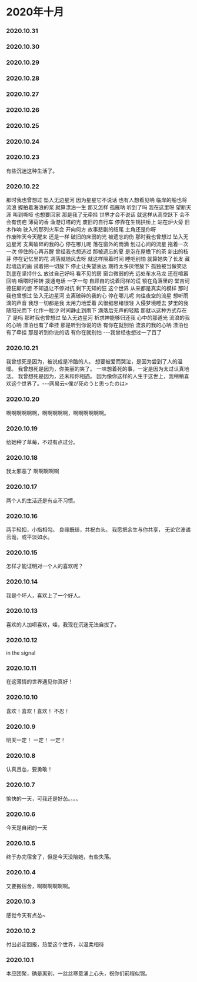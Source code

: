 # 2020年十月
### 2020.10.31
### 2020.10.30
### 2020.10.29
### 2020.10.28
### 2020.10.27
### 2020.10.26
### 2020.10.25
### 2020.10.24
### 2020.10.23
有些沉迷这种生活了。
### 2020.10.22
那时我也曾想过 坠入无边星河
因为星星它不说话 也有人想看见呐
临岸的船也将流浪 握拍着海浪的桨
就算漂泊一生 那又怎样
孤雁呐 听到了吗 我在这里呀
望断天涯 叫到嘶哑 也想要回家
那是我了无牵挂 世界才会不说话
就这样从高空跃下 会不会有伤疤
薄荷的香 渔港灯塔的光
废旧的自行车 停靠在生锈拱桥上
站在炉火旁 旧木作响
驶入的那列火车会 开向何方
故事悲剧的结尾 主角还是你呀   
作废昨天今天醒来 还是一样
破旧的床弱的光  被遗忘的伤
那时我也曾想过 坠入无边星河
支离破碎的我的心 停在哪儿呢 
落在窗外的雨滴 划过心间的流星
拖着一次一次 停住的心再苏醒
曾经我也想逃过 那被遗忘的夏
是泡在屋檐下的茶 新出的枝芽
停在记忆里的花 凋落就随风去呀
就这样隔着时间 睡吧别怕
就算她失了长发 藏起墙边的画
试着把一切放下 停止让失望表达
期待太多厌倦放下 孤独被当做笑话
到底在坚持什么 放过自己好吗
看不见的房 窗台微弱的光
远处车水马龙 还在喧嚣回响
嘀嗒时钟转 拨通电话
一字一句 自顾自的说着同样的谎
锁在角落里的 堂吉诃德狂颠的想
不知退让不停对抗 剩下无知的狂
这个世界 从来都是真实的模样
那时我也曾想过 坠入无边星河
支离破碎的我的心 停在哪儿呢 
向往夜空的流星 想听雨滴的声音
我想一切都是我 太用力地爱着
风很细思绪很轻 入侵梦境睡去
梦里的我随阳光而下 化作一粒沙
时间静止到雨下 滴落后无声的轻踏
那就以这种方式存在了 是吗
那时我也曾想过 坠入无边星河
祈求神能够归还我 心中的那道光
流浪的我的心呐 漂泊也有了牵挂
那是听到你说的话 有你在就别怕
流浪的我的心呐 漂泊也有了牵挂
那是听到你说的话 有你在就别怕
---我曾经也想过一了百了
### 2020.10.21
我曾想死是因为，被说成是冷酷的人。 想要被爱而哭泣，是因为尝到了人的温暖。 我曾想死是因为，你美丽的笑了。 一味想着死的事，一定是因为太过认真地活。 我曾想死是因为，还未和你相遇。 因为像你这样的人生于这世上，我稍稍喜欢这个世界了。---网易云<僕が死のうと思ったのは>
### 2020.10.20
啊啊啊啊啊啊，啊啊啊啊啊，啊啊啊啊啊啊。
### 2020.10.19
给她种了草莓，不过有点过分。
### 2020.10.18
我太邪恶了 啊啊啊啊啊
### 2020.10.17
两个人的生活还是有点不习惯。
### 2020.10.16
两手轻扣，小指相勾。 良缘既结，共祝白头。 我愿把余生与你共享， 无论它波谲云诡，或平淡如水。
### 2020.10.15
怎样才能证明对一个人的喜欢呢？
### 2020.10.14
我是个坏人，喜欢上了一个好人。
### 2020.10.13
喜欢的人加呗喜欢，哇，我现在沉迷无法自拔了。
### 2020.10.12
in the signal 
### 2020.10.11
在这薄情的世界遇见你真好！
### 2020.10.10
喜欢！喜欢！喜欢！ 不忍！
### 2020.10.9
明天一定！ 一定！ 一定！
### 2020.10.8
认真且怂，要勇敢！
### 2020.10.7
愉快的一天，可我还是好怂。。。。
### 2020.10.6
今天是自闭的一天
### 2020.10.5
终于办完宿舍了，但是今天没陪她，有些失落。
### 2020.10.4
又要搬宿舍，啊啊啊啊啊啊。
### 2020.10.3
感觉今天有点怂~
### 2020.10.2
付出必定回报，热爱这个世界，以温柔相待
### 2020.10.1
本应团聚，确是离别，一丝丝寒意涌上心头，祝你们前程似锦。
